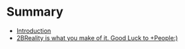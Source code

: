 # Summary

* [Introduction](README.md)
* [2BReality is what you make of it. Good Luck to +People:\)](2breality-is-what-you-make-of-it-good-luck-to-people.md)

